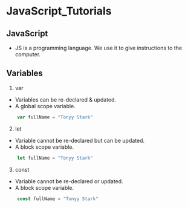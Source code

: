 # JavaScript_Tutorials

## JavaScript
- JS is a programming language. We use it to give instructions to the computer.

## Variables
1. var
- Variables can be re-declared & updated. 
- A global scope variable.
```js
    var fullName = "Tonyy Stark"
```
2. let
- Variable cannot be re-declared but can be updated.
- A block scope variable.
```js
    let fullName = "Tonyy Stark"
```
3. const
- Variable cannot be re-declared or updated.
- A block scope variable.
```js
    const fullName = "Tonyy Stark"
```
## 